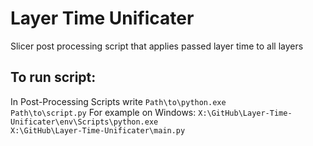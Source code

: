 # Layer Time Unificater
 Slicer post processing script that applies passed layer time to all layers

## To run script:
In Post-Processing Scripts write
<code>Path\to\python.exe Path\to\script.py</code>
For example on Windows:
<code>X:\GitHub\Layer-Time-Unificater\env\Scripts\python.exe X:\GitHub\Layer-Time-Unificater\main.py</code>
